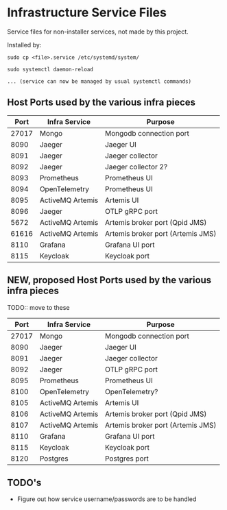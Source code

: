 # Infrastructure Service Files

Service files for non-installer services, not made by this project.

Installed by:

```
sudo cp <file>.service /etc/systemd/system/

sudo systemctl daemon-reload

... (service can now be managed by usual systemctl commands)
```

## Host Ports used by the various infra pieces

| Port  | Infra Service    | Purpose                           |
|-------|------------------|-----------------------------------|
| 27017 | Mongo            | Mongodb connection port           |
| 8090  | Jaeger           | Jaeger UI                         |
| 8091  | Jaeger           | Jaeger collector                  |
| 8092  | Jaeger           | Jaeger collector 2?               |
| 8093  | Prometheus       | Prometheus UI                     |
| 8094  | OpenTelemetry    | Prometheus UI                     |
| 8095  | ActiveMQ Artemis | Artemis UI                        |
| 8096  | Jaeger           | OTLP gRPC port                    |
| 5672  | ActiveMQ Artemis | Artemis broker port (Qpid JMS)    |
| 61616 | ActiveMQ Artemis | Artemis broker port (Artemis JMS) |
| 8110  | Grafana          | Grafana UI port                   |
| 8115  | Keycloak         | Keycloak port                     |

## NEW, proposed Host Ports used by the various infra pieces

TODO:: move to these

| Port  | Infra Service    | Purpose                           |
|-------|------------------|-----------------------------------|
| 27017 | Mongo            | Mongodb connection port           |
| 8090  | Jaeger           | Jaeger UI                         |
| 8091  | Jaeger           | Jaeger collector                  |
| 8092  | Jaeger           | OTLP gRPC port                    |
| 8095  | Prometheus       | Prometheus UI                     |
| 8100  | OpenTelemetry    | OpenTelemetry?                    |
| 8105  | ActiveMQ Artemis | Artemis UI                        |
| 8106  | ActiveMQ Artemis | Artemis broker port (Qpid JMS)    |
| 8107  | ActiveMQ Artemis | Artemis broker port (Artemis JMS) |
| 8110  | Grafana          | Grafana UI port                   |
| 8115  | Keycloak         | Keycloak port                     |
| 8120  | Postgres         | Postgres port                     |

## TODO's

- Figure out how service username/passwords are to be handled
